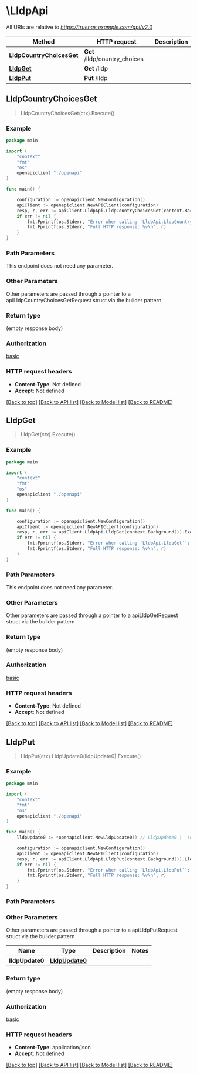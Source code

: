 # \LldpApi

All URIs are relative to *https://truenas.example.com/api/v2.0*

Method | HTTP request | Description
------------- | ------------- | -------------
[**LldpCountryChoicesGet**](LldpApi.md#LldpCountryChoicesGet) | **Get** /lldp/country_choices | 
[**LldpGet**](LldpApi.md#LldpGet) | **Get** /lldp | 
[**LldpPut**](LldpApi.md#LldpPut) | **Put** /lldp | 



## LldpCountryChoicesGet

> LldpCountryChoicesGet(ctx).Execute()





### Example

```go
package main

import (
    "context"
    "fmt"
    "os"
    openapiclient "./openapi"
)

func main() {

    configuration := openapiclient.NewConfiguration()
    apiClient := openapiclient.NewAPIClient(configuration)
    resp, r, err := apiClient.LldpApi.LldpCountryChoicesGet(context.Background()).Execute()
    if err != nil {
        fmt.Fprintf(os.Stderr, "Error when calling `LldpApi.LldpCountryChoicesGet``: %v\n", err)
        fmt.Fprintf(os.Stderr, "Full HTTP response: %v\n", r)
    }
}
```

### Path Parameters

This endpoint does not need any parameter.

### Other Parameters

Other parameters are passed through a pointer to a apiLldpCountryChoicesGetRequest struct via the builder pattern


### Return type

 (empty response body)

### Authorization

[basic](../README.md#basic)

### HTTP request headers

- **Content-Type**: Not defined
- **Accept**: Not defined

[[Back to top]](#) [[Back to API list]](../README.md#documentation-for-api-endpoints)
[[Back to Model list]](../README.md#documentation-for-models)
[[Back to README]](../README.md)


## LldpGet

> LldpGet(ctx).Execute()





### Example

```go
package main

import (
    "context"
    "fmt"
    "os"
    openapiclient "./openapi"
)

func main() {

    configuration := openapiclient.NewConfiguration()
    apiClient := openapiclient.NewAPIClient(configuration)
    resp, r, err := apiClient.LldpApi.LldpGet(context.Background()).Execute()
    if err != nil {
        fmt.Fprintf(os.Stderr, "Error when calling `LldpApi.LldpGet``: %v\n", err)
        fmt.Fprintf(os.Stderr, "Full HTTP response: %v\n", r)
    }
}
```

### Path Parameters

This endpoint does not need any parameter.

### Other Parameters

Other parameters are passed through a pointer to a apiLldpGetRequest struct via the builder pattern


### Return type

 (empty response body)

### Authorization

[basic](../README.md#basic)

### HTTP request headers

- **Content-Type**: Not defined
- **Accept**: Not defined

[[Back to top]](#) [[Back to API list]](../README.md#documentation-for-api-endpoints)
[[Back to Model list]](../README.md#documentation-for-models)
[[Back to README]](../README.md)


## LldpPut

> LldpPut(ctx).LldpUpdate0(lldpUpdate0).Execute()





### Example

```go
package main

import (
    "context"
    "fmt"
    "os"
    openapiclient "./openapi"
)

func main() {
    lldpUpdate0 := *openapiclient.NewLldpUpdate0() // LldpUpdate0 |  (optional)

    configuration := openapiclient.NewConfiguration()
    apiClient := openapiclient.NewAPIClient(configuration)
    resp, r, err := apiClient.LldpApi.LldpPut(context.Background()).LldpUpdate0(lldpUpdate0).Execute()
    if err != nil {
        fmt.Fprintf(os.Stderr, "Error when calling `LldpApi.LldpPut``: %v\n", err)
        fmt.Fprintf(os.Stderr, "Full HTTP response: %v\n", r)
    }
}
```

### Path Parameters



### Other Parameters

Other parameters are passed through a pointer to a apiLldpPutRequest struct via the builder pattern


Name | Type | Description  | Notes
------------- | ------------- | ------------- | -------------
 **lldpUpdate0** | [**LldpUpdate0**](LldpUpdate0.md) |  | 

### Return type

 (empty response body)

### Authorization

[basic](../README.md#basic)

### HTTP request headers

- **Content-Type**: application/json
- **Accept**: Not defined

[[Back to top]](#) [[Back to API list]](../README.md#documentation-for-api-endpoints)
[[Back to Model list]](../README.md#documentation-for-models)
[[Back to README]](../README.md)

